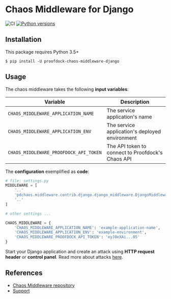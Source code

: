 # Chaos Middleware for Django

![CI](https://github.com/proofdock/chaos-middleware-python/workflows/CI/badge.svg?branch=master)
[![Python versions](https://img.shields.io/pypi/pyversions/proofdock-chaos-middleware-django.svg)](https://www.python.org/)

## Installation

This package requires Python 3.5+

```
$ pip install -U proofdock-chaos-middleware-django
```

## Usage

The chaos middleware takes the following **input variables**:

| Variable | Description |
| ---      | ---         |
| `CHAOS_MIDDLEWARE_APPLICATION_NAME` | The service application's name |
| `CHAOS_MIDDLEWARE_APPLICATION_ENV` | The service application's deployed environment |
| `CHAOS_MIDDLEWARE_PROOFDOCK_API_TOKEN` | The API token to connect to Proofdock's Chaos API |

The **configuration** exemplified as **code**:

```python
# file: settings.py
MIDDLEWARE = [
    '..'
    'pdchaos.middleware.contrib.django.django_middleware.DjangoMiddleware',
    '..'
]

# other settings ...

CHAOS_MIDDLEWARE = {
    'CHAOS_MIDDLEWARE_APPLICATION_NAME': 'example-application-name',
    'CHAOS_MIDDLEWARE_APPLICATION_ENV': 'example-environment',
    'CHAOS_MIDDLEWARE_PROOFDOCK_API_TOKEN': 'eyJ0eXAi...05'
}
```

Start your Django application and create an attack using **HTTP request header** or **control panel**. Read more about attacks [here][attack_usage].

## References

- [Chaos Middleware repository][proofdock_middleware_repo]
- [Support][proofdock_support]

[proofdock]: https://proofdock.io/
[proofdock_support]: https://github.com/proofdock/chaos-support/
[proofdock_middleware_repo]: https://github.com/proofdock/chaos-middleware-python
[attack_usage]: https://docs.proofdock.io/chaos/middleware/about/#usage
